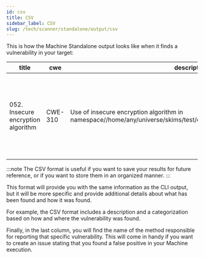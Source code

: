 ```yaml
---
id: csv
title: CSV
sidebar_label: CSV
slug: /tech/scanner/standalone/output/csv
---
```


This is how the Machine Standalone output looks like
when it finds a vulnerability in your target:

|title                             |cwe    |description                                                                                                             |cvss                                                      |finding                                                     |stream|kind |where                                                                           |snippet|method                                                                                                                                                                                                                                                                                                                                                                                                                                                                                                                          |
|----------------------------------|-------|------------------------------------------------------------------------------------------------------------------------|----------------------------------------------------------|------------------------------------------------------------|------|-----|--------------------------------------------------------------------------------|-------|--------------------------------------------------------------------------------------------------------------------------------------------------------------------------------------------------------------------------------------------------------------------------------------------------------------------------------------------------------------------------------------------------------------------------------------------------------------------------------------------------------------------------------|
|052. Insecure encryption algorithm|CWE-310|Use of insecure encryption algorithm in namespace//home/any/universe/skims/test/data/lib_root/f052/java_cipher_jmqi.java|CVSS:3.1/AV:A/AC:H/PR:N/UI:N/S:U/C:L/I:N/A:N/E:F/RL:O/RC:C|https://docs.fluidattacks.com  /criteria/vulnerabilities/052|skims |SAST|10                                                                              |    1  import com.ibm.mq.*;    2  import com.ibm.mq.jmqi.JmqiUtils;    3  import org.apache.log4j.Logger;    4     5  class Test {    6     7   private final String cipherSuite = "TLS_RSA_WITH_AES_128_CBC_SHA256";    8     9   public void insecure() { > 10    JmqiUtils.toCipherSuite(cipherSuite);   11   }   12    13   public void secure() {   14    String safeSuite = "TLS_ECDHE_ECDSA_WITH_ARIA_128_GCM_SHA256";   15    JmqiUtils.toCipherSuite(safeSuite);   16   }   17    18  }      ^ Col 0 |java.java_insecure_cipher_jmqi

:::note
The CSV format is useful if you want to save your results for future reference,
or if you want to store them in an organized manner.
:::

This format will provide you
with the same information as the CLI output,
but it will be more specific
and provide additional details about
what has been found and how it was found.

For example,
the CSV format includes a description
and a categorization based on how
and where the vulnerability was found.

Finally,
in the last column,
you will find the name of
the method responsible for reporting
that specific vulnerability.
This will come in handy
if you want to create
an issue stating
that you found a false positive
in your Machine execution.
